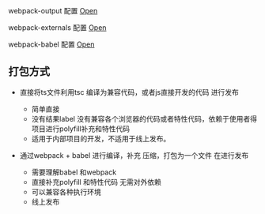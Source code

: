webpack-output 配置 [Open](../../webpack-output.md)


webpack-externals 配置 [Open](../../webpack-externals.md)


webpack-babel 配置 [Open](https://github.com/HLoveMe/HTML_CSS_JS/blob/master/JS%E6%9F%90%E4%BA%9B%E7%9F%A5%E8%AF%86/babel.md)


打包方式
------

  * 直接将ts文件利用tsc 编译为兼容代码，或者js直接开发的代码 进行发布
    * 简单直接
    * 没有结果label 没有兼容各个浏览器的代码或者特性代码，依赖于使用者得项目进行polyfill补充和特性代码
    * 适用于内部项目的开发，不适用于线上发布。

  * 通过webpack + babel 进行编译，补充 压缩，打包为一个文件 在进行发布
    * 需要理解babel 和webpack
    * 直接补充polyfill 和特性代码 无需对外依赖
    * 可以兼容各种执行环境
    * 线上发布